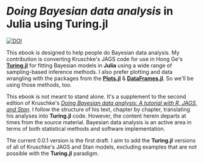 # *Doing Bayesian data analysis* in Julia using Turing.jl

[![DOI](https://zenodo.org/badge/DOI/10.5281/zenodo.7023740.svg)](https://doi.org/10.5281/zenodo.7023740)

This ebook is designed to help people do Bayesian data analysis. My contribution is converting Kruschke's JAGS code for use in Hong Ge's [**Turing.jl**](https://github.com/TuringLang/Turing.jl) for fitting Bayesian models in **Julia** using a wide range of sampling-based inference methods. I also prefer plotting and data wrangling with the packages from the [**Plots.jl**](https://docs.juliaplots.org/stable/) & [**DataFrames.jl**](https://dataframes.juliadata.org/stable/). So we'll be using those methods, too.

This ebook is not meant to stand alone. It's a supplement to the second edition of Kruschke's [*Doing Bayesian data analysis: A tutorial with R, JAGS, and Stan*](https://sites.google.com/site/doingbayesiandataanalysis/). I follow the structure of his text, chapter by chapter, translating his analyses into **Turing.jl** code. However, the content herein departs at times from the source material. Bayesian data analysis is an active area in terms of both statistical methods and software implementation.

The current 0.0.1 version is the first draft. I aim to add the **Turing.jl** versions of all of Kruschke's JAGS and Stan models, excluding examples that are not possible with the **Turing.jl** paradigm. 
